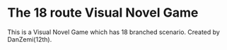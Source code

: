 # The 18 route Visual Novel Game

This is a Visual Novel Game which has 18 branched scenario.
Created by DanZemi(12th).
